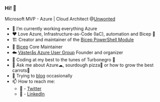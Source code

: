 ### Hi! 👋

Microsoft MVP - Azure | Cloud Architect @[Unwonted](https://github.com/UnwontedAB)

- 🔭 I’m currently working everything Azure
- ❤  Love Azure, Infrastructure-as-Code (IaC), automation and Bicep 💪
- 🏗  Creator and maintainer of the [Bicep PowerShell Module](https://github.com/StefanIvemo/BicepPowerShell)
- 💪 [Bicep](https://github.com/Azure/Bicep) Core Maintainer
- ☁️ [Västerås Azure User Group](https://vazug.cloud) Founder and organizer
- 🎸 Coding at my best to the tunes of Turbonegro 🤘
- 💬 Ask me about Azure☁, sourdough pizza🍕 or how to grow the best carrots🥕
- 📝 Trying to [blog](https://blog.ivemo.se) occasionally
- 📫 How to reach me:
  - 🦅 - [Twitter](https://twitter.com/StefanIvemo)
  - 🏢 - [LinkedIn](https://www.linkedin.com/in/stefanivemo/) 

